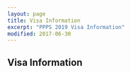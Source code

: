 ```yaml
---
layout: page
title: Visa Information
excerpt: "PPPS 2019 Visa Information"
modified: 2017-06-30
---
```



## Visa Information

